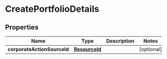 

# CreatePortfolioDetails


## Properties

Name | Type | Description | Notes
------------ | ------------- | ------------- | -------------
**corporateActionSourceId** | [**ResourceId**](ResourceId.md) |  |  [optional]




